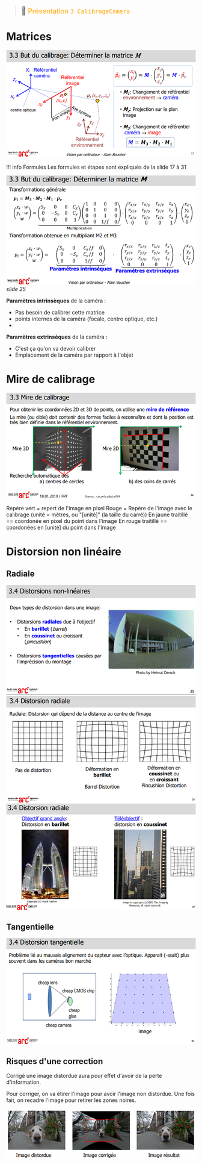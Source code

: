 > <span style="font-size: 1.5em">📖</span> <span style="color: orange; font-size: 1.3em;">Présentation `3 CalibrageCamera`</span>

# Matrices
![](Screen/2023-03-20-13-09-34.png)

!!! info Formules
    Les formules et étapes sont expliqués de la slide 17 à 31

![](Screen/2023-03-20-13-11-17.png)
_slide 25_ 

**Paramètres intrinsèques** de la caméra :
- Pas besoin de calibrer cette matrice
- points internes de la caméra (focale, centre optique, etc.)
- 
**Paramètres extrinsèques** de la caméra :
- C'est ça qu'on va devoir calibrer
- Emplacement de la caméra par rapport à l'objet


# Mire de calibrage
![](Screen/2023-03-20-13-18-28.png)

Repère vert = repert de l'image en pixel
Rouge = Repère de l'image avec le calibrage (unité = mètres, ou "[unité]" (la taille du carré))
En jaune traitillé == coordonée en pixel du point dans l'image
En rouge traitillé == coordonées en [unité] du point dans l'image

# Distorsion non linéaire

## Radiale
![](Screen/2023-03-20-13-23-51.png)
![](Screen/2023-03-20-13-24-12.png)
![](Screen/2023-03-20-13-25-00.png)

## Tangentielle
![](Screen/2023-03-20-13-26-39.png)

## Risques d'une correction 
Corrigé une image distordue aura pour effet d'avoir de la perte d'information.

Pour corriger, on va étirer l'image pour avoir l'image non distordue. Une fois fait, on recadre l'image pour retirer les zones noires.

![](Screen/2023-03-20-13-29-55.png)